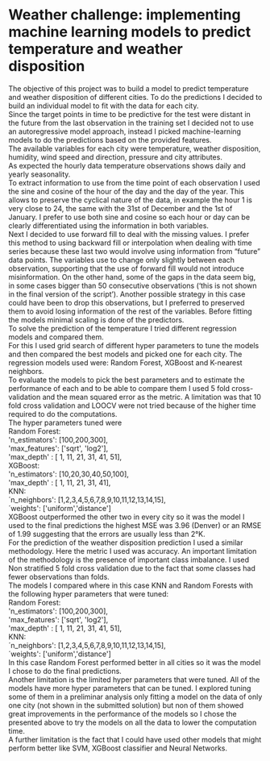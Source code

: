 # Weather challenge: implementing machine learning models to predict temperature and weather disposition
The objective of this project was to build a model to predict temperature and weather disposition of different cities.
To do the predictions I decided to build an individual model to fit with the data for each city.  
Since the target points in time to be predictive for the test were distant in the future from the last observation in the training set I decided not to use an autoregressive model approach, instead I picked machine-learning models to do the predictions based on the provided features.  
The available variables for each city were temperature, weather disposition, humidity, wind speed and direction, pressure and city attributes.  
As expected the hourly data temperature observations shows daily and yearly seasonality.  
To extract information to use from the time point of each observation I used the sine and cosine of the hour of the day and the day of the year. This allows to preserve the cyclical nature of the data, in example the hour 1 is very close to 24, the same with the 31st of December and the 1st of January. I prefer to use both sine and cosine so each hour or day can be clearly differentiated using the information in both variables.  
Next I decided to use forward fill to deal with the missing values. I prefer this method to using backward fill or interpolation when dealing with time series because these last two would involve using information from “future” data points. The variables use to change only slightly between each observation, supporting that the use of forward fill would not introduce misinformation. On the other hand, some of the gaps in the data seem big, in some cases bigger than 50 consecutive observations (‘this is not shown in the final version of the script’). Another possible strategy in this case could have been to drop this observations, but I preferred to preserved them to avoid losing information of the rest of the variables.
Before fitting the models minimal scaling is done of the predictors.  
To solve the prediction of the temperature I tried different regression models and compared them.  
For this I used grid search of different hyper parameters to tune the models and then compared the best models and picked one for each city.
The regression models used were: Random Forest, XGBoost and K-nearest neighbors.  
To evaluate the models to pick the best parameters and to estimate the performance of each and to be able to compare them I used 5 fold cross-validation and the mean squared error as the metric. A limitation was that 10 fold cross validation and LOOCV were not tried because of the higher time required to do the computations.  
The hyper parameters tuned were   
Random Forest:  
'n_estimators': [100,200,300],  
'max_features': ['sqrt', 'log2'],  
'max_depth' : [ 1, 11, 21, 31, 41, 51],  
XGBoost:  
'n_estimators': [10,20,30,40,50,100],  
'max_depth' : [ 1, 11, 21, 31, 41],  
KNN:  
´n_neighbors': [1,2,3,4,5,6,7,8,9,10,11,12,13,14,15],  
´weights': ['uniform','distance']   
XGBoost outperformed the other two in every city so it was the model I used to the final predictions the highest MSE was 3.96 (Denver) or an RMSE of 1.99 suggesting that the errors are usually less than 2°K.  
For the prediction of the weather disposition prediction I used a similar methodology. Here the metric I used was accuracy. An important limitation of the methodology	is the presence of important class imbalance. I used Non stratified 5 fold cross validation due to the fact that some classes had fewer observations than folds.  
The models I compared where in this case KNN and Random Forests with the following hyper parameters that were tuned:  
Random Forest:  
'n_estimators': [100,200,300],  
'max_features': ['sqrt', 'log2'],  
'max_depth' : [ 1, 11, 21, 31, 41, 51],  
KNN:  
´n_neighbors': [1,2,3,4,5,6,7,8,9,10,11,12,13,14,15],  
´weights': ['uniform','distance']  
In this case Random Forest performed better in all cities so it was the model I chose to do the final predictions.  
Another limitation is the limited hyper parameters that were tuned. All of the models have more hyper parameters that can be tuned. I explored tuning some of them in a preliminar analysis only fitting a model on the data of only one city (not shown in the submitted solution) but non of them showed great improvements in the performance of the models so I chose the presented above to try the models on all the data to lower the computation time.  
A further limitation is the fact that I could have used other models that might perform better like SVM, XGBoost classifier and Neural Networks.  
